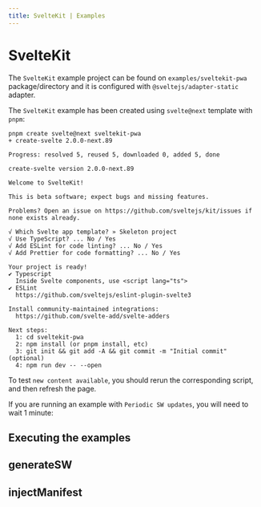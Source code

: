 ```yaml
---
title: SvelteKit | Examples
---
```


# SvelteKit

The `SvelteKit` example project can be found on `examples/sveltekit-pwa` package/directory and it is configured with `@sveltejs/adapter-static` adapter.

The `SvelteKit` example has been created using `svelte@next` template with `pnpm`:
```shell
pnpm create svelte@next sveltekit-pwa
+ create-svelte 2.0.0-next.89

Progress: resolved 5, reused 5, downloaded 0, added 5, done

create-svelte version 2.0.0-next.89

Welcome to SvelteKit!

This is beta software; expect bugs and missing features.

Problems? Open an issue on https://github.com/sveltejs/kit/issues if none exists already.

√ Which Svelte app template? » Skeleton project
√ Use TypeScript? ... No / Yes
√ Add ESLint for code linting? ... No / Yes
√ Add Prettier for code formatting? ... No / Yes

Your project is ready!
✔ Typescript
  Inside Svelte components, use <script lang="ts">
✔ ESLint
  https://github.com/sveltejs/eslint-plugin-svelte3

Install community-maintained integrations:
  https://github.com/svelte-add/svelte-adders

Next steps:
  1: cd sveltekit-pwa
  2: npm install (or pnpm install, etc)
  3: git init && git add -A && git commit -m "Initial commit" (optional)
  4: npm run dev -- --open
```

To test `new content available`, you should rerun the corresponding script, and then refresh the page.

If you are running an example with `Periodic SW updates`, you will need to wait 1 minute:

<HeuristicWorkboxWindow />

## Executing the examples

<RunExamples />

## generateSW

<ExamplesGenerateSW />

## injectManifest

<ExamplesInjectManifest />

